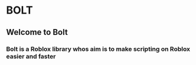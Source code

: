 <h1>BOLT</h1>
<h2>Welcome to Bolt</h2>

<h3>Bolt is a Roblox library whos aim is to make scripting on Roblox easier and faster</h3>

